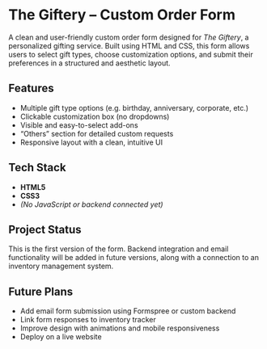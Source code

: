 # The Giftery – Custom Order Form

A clean and user-friendly custom order form designed for *The Giftery*, a personalized gifting service. Built using HTML and CSS, this form allows users to select gift types, choose customization options, and submit their preferences in a structured and aesthetic layout.

##  Features

- Multiple gift type options (e.g. birthday, anniversary, corporate, etc.)
- Clickable customization box (no dropdowns)
- Visible and easy-to-select add-ons
- “Others” section for detailed custom requests
- Responsive layout with a clean, intuitive UI

##  Tech Stack

- **HTML5**
- **CSS3**
- *(No JavaScript or backend connected yet)*

##  Project Status

This is the first version of the form. Backend integration and email functionality will be added in future versions, along with a connection to an inventory management system.

##  Future Plans

- Add email form submission using Formspree or custom backend  
- Link form responses to inventory tracker  
- Improve design with animations and mobile responsiveness  
- Deploy on a live website



